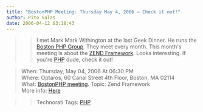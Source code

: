 ```yaml
---
title: "BostonPHP Meeting: Thursday May 4, 2006 – Check it out!"
author: Pito Salas
date: 2006-04-12 03:18:43
---
```


>>

>> I met Mark Mark Withington at the last Geek Dinner. He runs the [Boston PHP
Group](<http://www.bostonphp.org/component/option,com_extcalendar/Itemid,33/extmode,view/extid,15/>).
They meet every month. This month's meeting is about the [ZEND
Framework](<http://framework.zend.com/>). Looks interesting. If you're
[PHP](<http://www.php.net/>) dude, check it out!

>>

>>  
> When: Thursday, May 04, 2006 At 06:30 PM  
> Where: Optaros, 60 Canal Street 4th Floor, Boston, MA 02114  
> What: [BostonPHP
> meeting](<http://www.bostonphp.org/component/option,com_extcalendar/Itemid,33/extmode,view/extid,15/>).
> Topic: Zend Framework  
> More info:
> [Here](<http://www.bostonphp.org/component/option,com_extcalendar/Itemid,33/extmode,view/extid,15/>)  
>  
>
>>

>> Technorati Tags: [PHP](<http://www.technorati.com/tag/PHP>)


